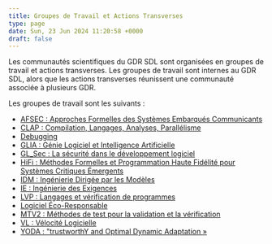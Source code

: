 ```yaml
---
title: Groupes de Travail et Actions Transverses
type: page
date: Sun, 23 Jun 2024 11:20:58 +0000
draft: false
---
```


Les communautés scientifiques du GDR SDL sont organisées en groupes de travail et actions transverses. Les groupes de travail sont internes au GDR SDL, alors que les actions transverses réunissent une communauté associée à plusieurs GDR.

Les groupes de travail sont les suivants :

  * [AFSEC : Approches Formelles des Systèmes Embarqués Communicants](/group/afsec/)
  * [CLAP : Compilation, Langages, Analyses, Parallélisme](/group/clap/)
  * [Debugging](/group/debugging/)
  * [GLIA : Génie Logiciel et Intelligence Artificielle](/group/glia/)
  * [GL_Sec : La sécurité dans le développement logiciel](/group/gl-sec/)
  * [HiFi : Méthodes Formelles et Programmation Haute Fidélité pour Systèmes Critiques Émergents](/group/hifi/)
  * [IDM : Ingénierie Dirigée par les Modèles](/group/idm/)
  * [IE : Ingénierie des Exigences](/group/ie/)
  * [LVP : Langages et vérification de programmes](/group/lvp/)
  * [Logiciel Éco-Responsable](/group/eco-resp/)
  * [MTV2 : Méthodes de test pour la validation et la vérification](/group/mtv2/)
  * [VL : Vélocité Logicielle](/group/vl/)
  * [YODA : "trustworthY and Optimal Dynamic Adaptation »](/group/yoda/)


